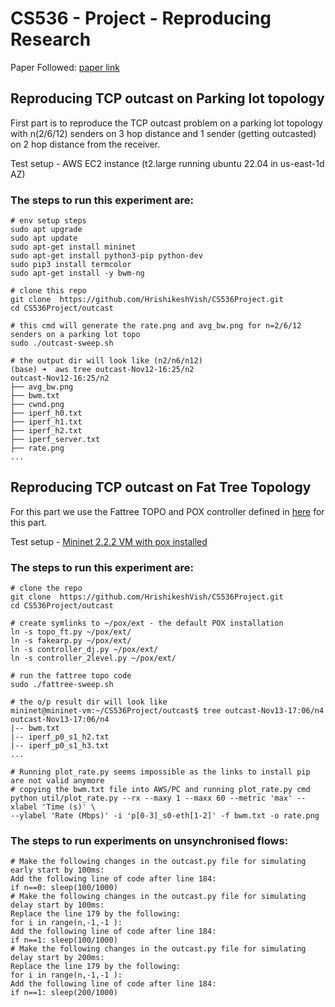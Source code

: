# CS536 - Project - Reproducing Research 
Paper Followed: [paper link](https://www.usenix.org/conference/nsdi12/technical-sessions/presentation/prakash)
## Reproducing TCP outcast on Parking lot topology
First part is to reproduce the TCP outcast problem on a parking lot topology with n(2/6/12) senders on 3 hop distance and 1 sender (getting outcasted)
on 2 hop distance from the receiver. 

Test setup - AWS EC2 instance (t2.large running ubuntu 22.04 in us-east-1d AZ)
### The steps to run this experiment are:
```
# env setup steps
sudo apt upgrade
sudo apt update
sudo apt-get install mininet
sudo apt-get install python3-pip python-dev
sudo pip3 install termcolor
sudo apt-get install -y bwm-ng

# clone this repo
git clone  https://github.com/HrishikeshVish/CS536Project.git
cd CS536Project/outcast

# this cmd will generate the rate.png and avg_bw.png for n=2/6/12 senders on a parking lot topo
sudo ./outcast-sweep.sh

# the output dir will look like (n2/n6/n12)
(base) ➜  aws tree outcast-Nov12-16:25/n2 
outcast-Nov12-16:25/n2
├── avg_bw.png
├── bwm.txt
├── cwnd.png
├── iperf_h0.txt
├── iperf_h1.txt
├── iperf_h2.txt
├── iperf_server.txt
├── rate.png
...
```

## Reproducing TCP outcast on Fat Tree Topology
For this part we use the Fattree TOPO and POX controller defined in [here](https://github.com/gramorgan/mininet-fat-tree) for this part.

Test setup - [Mininet 2.2.2 VM with pox installed](https://github.com/mininet/mininet/releases/tag/2.2.2)
### The steps to run this experiment are:
```
# clone the repo
git clone  https://github.com/HrishikeshVish/CS536Project.git
cd CS536Project/outcast

# create symlinks to ~/pox/ext - the default POX installation
ln -s topo_ft.py ~/pox/ext/
ln -s fakearp.py ~/pox/ext/
ln -s controller_dj.py ~/pox/ext/
ln -s controller_2level.py ~/pox/ext/

# run the fattree topo code
sudo ./fattree-sweep.sh

# the o/p result dir will look like
mininet@mininet-vm:~/CS536Project/outcast$ tree outcast-Nov13-17:06/n4
outcast-Nov13-17:06/n4
|-- bwm.txt
|-- iperf_p0_s1_h2.txt
|-- iperf_p0_s1_h3.txt
...

# Running plot_rate.py seems impossible as the links to install pip are not valid anymore
# copying the bwm.txt file into AWS/PC and running plot_rate.py cmd
python util/plot_rate.py --rx --maxy 1 --maxx 60 --metric 'max' --xlabel 'Time (s)' \
--ylabel 'Rate (Mbps)' -i 'p[0-3]_s0-eth[1-2]' -f bwm.txt -o rate.png

```
### The steps to run experiments on unsynchronised flows:
```
# Make the following changes in the outcast.py file for simulating early start by 100ms:
Add the following line of code after line 184:
if n==0: sleep(100/1000)
# Make the following changes in the outcast.py file for simulating delay start by 100ms:
Replace the line 179 by the following:
for i in range(n,-1,-1 ):
Add the following line of code after line 184:
if n==1: sleep(100/1000) 
# Make the following changes in the outcast.py file for simulating delay start by 200ms:
Replace the line 179 by the following:
for i in range(n,-1,-1 ):
Add the following line of code after line 184:
if n==1: sleep(200/1000) 







```
